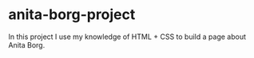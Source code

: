 # anita-borg-project
In this project I use my knowledge of HTML + CSS to build a page about Anita Borg. 
